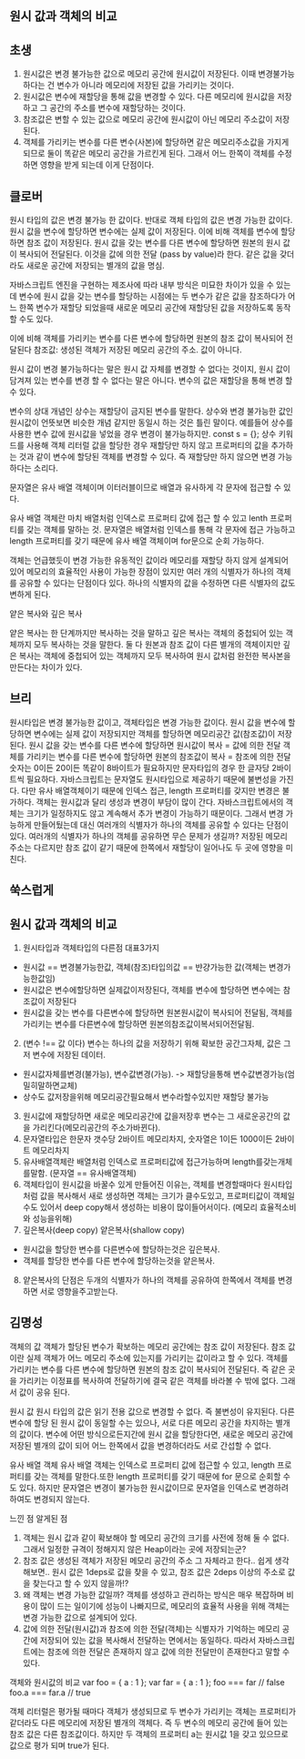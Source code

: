 ## 원시 값과 객체의 비교

## 초생
1. 원시값은 변경 불가능한 값으로 메모리 공간에 원시값이 저장된다. 이때 변경불가능하다는 건  변수가 아니라 메모리에 저장된 값을 가리키는 것이다.
2. 원시값은 변수에 재할당을 통해 값을 변경할 수 있다.  다른 메모리에 원시값을 저장하고 그 공간의 주소를 변수에 재할당하는 것이다. 
2. 참조값은 변할 수 있는 값으로 메모리 공간에 원시값이 아닌 메모리 주소값이 저장된다. 
3. 객체를 가리키는 변수를 다른 변수(사본)에 할당하면 같은 메모리주소값을 가지게 되므로 둘이 똑같은 메모리 공간을 가르킨게 된다. 그래서 어느 한쪽이 객체를 수정하면 영향을 받게 되는데 이게 단점이다.

## 클로버
원시 타입의 값은 변경 불가능 한 값이다. 반대로 객체 타입의 값은 변경 가능한 값이다.
원시 값을 변수에 할당하면 변수에는 실제 값이 저장된다.
이에 비해 객체를 변수에 할당하면 참조 값이 저장된다. 원시 값을 갖는 변수를 다른 변수에 할당하면 원본의 원시 값이 복사되어 전달된다. 이것을 값에 의한 전달 (pass by value)라 한다. 같은 값을 갖더라도 새로운 공간에 저장되는 별개의 값을 명심.

자바스크립트 엔진을 구현하는 제조사에 따라 내부 방식은 미묘한 차이가 있을 수 있는데 변수에 원시 값을 갖는 변수를 할당하는 시점에는 두 변수가 같은 값을 참조하다가 어느 한쪽 변수가 재할당 되었을때 새로운 메모리 공간에 재할당된 값을 저장하도록 동작 할 수도 있다.

이에 비해 객체를 가리키는 변수를 다른 변수에 할당하면 원본의 참조 값이 복사되어 전달된다
참조값: 생성된 객체가 저장된 메모리 공간의 주소. 값이 아니다.

원시 값이 변경 불가능하다는 말은 원시 값 자체를 변경할 수 없다는 것이지, 원시 값이 담겨져 있는 변수를 변경 할 수 없다는 말은 아니다. 변수의 값은 재할당을 통해 변경 할 수 있다.

변수의 상대 개념인 상수는 재할당이 금지된 변수를 말한다. 상수와 변경 불가능한 값인 원시값이 언뜻보면 비슷한 개념 같지만 동일시 하는 것은 틀린 말이다.
예를들어 상수를 사용한 변수 값에 원시값을 넣었을 경우 변경이 불가능하지만.
const s = {}; 상수 키워드를 사용해 객체 리터럴 값을 할당한 경우 재할당만 하지 않고 프로퍼티의 값을 추가하는 것과 같이 변수에 할당된 객체를 변경할 수 있다. 즉 재할당만 하지 않으면 변경 가능하다는 소리다.

문자열은 유사 배열 객체이며 이터러블이므로 배열과 유사하게 각 문자에 접근할 수 있다.

유사 배열 객체란 마치 배열처럼 인덱스로 프로퍼티 값에 접근 할 수 있고 lenth 프로퍼티를 갖는 객체를 말하는 것. 문자열은 배열처럼 인덱스를 통해 각 문자에 접근 가능하고 length 프로퍼티를 갖기 때문에 유사 배열 객체이며 for문으로 순회 가능하다.

객체는 언급했듯이 변경 가능한 유동적인 값이라 메모리를 재할당 하지 않게 설계되어 있어 메모리의 효율적인 사용이 가능한 장점이 있지만 여러 개의 식별자가 하나의 객체를 공유할 수 있다는 단점이다 있다. 하나의 식별자의 값을 수정하면 다른 식별자의 값도 변하게 된다.

얕은 복사와 깊은 복사

얕은 복사는 한 단계까지만 복사하는 것을 말하고 깊은 복사는 객체의 중첩되어 있는 객체까지 모두 복사하는 것을 말한다. 둘 다 원본과 참조 값이 다른 별개의 객체이지만 깊은 복사는 객체에 중첩되어 있는 객체까지 모두 복사하여 원시 값처럼 완전한 복사본을 만든다는 차이가 있다.

## 브리
원시타입은 변경 불가능한 값이고, 객체타입은 변경 가능한 값이다.
원시 값을 변수에 할당하면 변수에는 실제 값이 저장되지만 객체를 할당하면 메모리공간 값(참조값)이 저장된다.
원시 값을 갖는 변수를 다른 변수에 할당하면 원시값이 복사 = 값에 의한 전달
객체를 가리키는 변수를 다른 변수에 할당하면 원본의 참조값이 복사 = 참조에 의한 전달
숫자는 0이든 20이든 똑같이 8바이트가 필요하지만 문자타입의 경우 한 글자당 2바이트씩 필요하다.
자바스크립트는 문자열도 원시타입으로 제공하기 때문에 불변성을 가진다. 다만 유사 배열객체이기 때문에 인덱스 접근, length 프로퍼티를 갖지만 변경은 불가하다.
객체는 원시값과 달리 생성과 변경이 부담이 많이 간다. 자바스크립트에서의 객체는 크기가 일정하지도 않고 계속해서 추가 변경이 가능하기 때문이다. 그래서 변경 가능하게 만들어뒀는데 대신 여러개의 식별자가 하나의 객체를 공유할 수 있다는 단점이 있다.
여러개의 식별자가 하나의 객체를 공유하면 무슨 문제가 생길까?
저장된 메모리 주소는 다르지만 참조 값이 같기 때문에 한쪽에서 재할당이 일어나도 두 곳에 영향을 미친다.

## 쑥스럽게
## 원시 값과 객체의 비교
1. 원시타입과 객체타입의 다른점 대표3가지
  - 원시값 == 변경불가능한값, 객체(참조)타입의값 == 뱐걍가능한 값(객체는 변경가능한값임)
  - 원시값은 변수에할당하면 실제값이저장된다, 객체를 변수에 할당하면 변수에는 참조값이 저장된다
  - 원시값을 갖는 변수를 다른변수에 할당하면 원본원시값이 복사되어 전달됨, 객체를 가리키는 변수를 다른변수에 할당하면 원본의참조값이복서되어전달됨.
2. (변수 !== 값 이다) 변수는 하나의 값을 저장하기 위해 확보한 공간그자체, 값은 그저 변수에 저장된 데이터.
  - 원시값자체를변경(불가능), 변수값변경(가능). -> 재할당을통해 변수값변경가능(엄밀히말하면교체)
  - 상수도 값저장을위해 메모리공간필요해서 변수라할수있지만 재할당 불가능
3. 원시값에 재할당하면 새로운 메모리공간에 값을저장후 변수는 그 새로운공간의 값을 가리킨다(메모리공간의 주소가바뀐다).
4. 문자열타입은 한문자 갯수당 2바이트 메모리차지, 숫자열은 1이든 1000이든 2바이트 메모리차지 
5. 유사배열객체란 배열처럼 인덱스로 프로퍼티값에 접근가능하며 length를갖는개체를말함. (문자열 == 유사배열객체)
6. 객체타입이 원시값을 바꿀수 있게 만들어진 이유는, 객체를 변경할때마다 원시타입처럼 값을 복사해서 새로 생성하면 객체는 크기가 클수도있고,
  프로퍼티값이 객체일 수도 있어서 deep copy해서 생성하는 비용이 많이들어서이다. (메모리 효율적소비와 성능을위해)
7. 깊은복사(deep copy) 얕은복사(shallow copy)
  - 원시값을 할당한 변수를 다른변수에 할당하는것은 깊은복사.
  - 객체를 할당한 변수를 다른 변수에 할당하는것을 얕은복사.
8. 얕은복사의 단점은 두개의 식별자가 하나의 객체를 공유하여 한쪽에서 객체를 변경하면 서로 영향을주고받는다.

## 김명성
객체의 값
객체가 할당된 변수가 확보하는 메모리 공간에는 참조 값이 저장된다.
참조 값이란 실제 객체가 어느 메모리 주소에 있는지를 가리키는 값이라고 할 수 있다.
객체를 가리키는 변수를 다른 변수에 할당하면 원본의 참조 값이 복사되어 전달된다.
즉 같은 곳을 가리키는 이정표를 복사하여 전달하기에 결국 같은 객체를 바라볼 수 밖에 없다. 그래서 값이 공유 된다.

원시 값
원시 타입의 값은 읽기 전용 값으로 변경할 수 없다.
즉 불변성이 유지된다.
다른 변수에 할당 된 원시 값이 동일할 수는 있으나, 서로 다른 메모리 공간을 차지하는 별개의 값이다.
변수에 어떤 방식으로든지간에 원시 값을 할당한다면, 새로운 메모리 공간에 저장된 별개의 값이 되어 어느 한쪽에서 값을 변경하더라도 서로 간섭할 수 없다.

유사 배열 객체
유사 배열 객체는 인덱스로 프로퍼티 값에 접근할 수 있고, length 프로퍼티를 갖는 객체를 말한다.또한 length 프로퍼티를 갖기 때문에 for 문으로 순회할 수도 있다.
하지만 문자열은 변경이 불가능한 원시값이므로 문자열을 인덱스로 변경하려 하여도 변경되지 않는다.



느낀 점 알게된 점
1. 객체는 원시 값과 같이 확보해야 할 메모리 공간의 크기를 사전에 정해 둘 수 없다. 그래서 일정한 규격이 정해지지 않은 Heap이라는 곳에 저장되는군?
2. 참조 값은 생성된 객체가 저장된 메모리 공간의 주소 그 자체라고 한다.. 쉽게 생각해보면.. 원시 값은 1deps로 값을 찾을 수 있고, 참조 값은 2deps 이상의 주소로 값을 찾는다고 할 수 있지 않을까!?
3. 왜 객체는 변경 가능한 값일까? 객체를 생성하고 관리하는 방식은 매우 복잡하며 비용이 많이 드는 일이기에 성능이 나빠지므로, 메모리의 효율적 사용을 위해 객체는 변경 가능한 값으로 설계되어 있다.
4. 값에 의한 전달(원시값)과 참조에 의한 전달(객체)는 식별자가 기억하는 메모리 공간에 저장되어 있는 값을 복사해서 전달하는 면에서는 동일하다. 따라서 자바스크립트에는 참조에 의한 전달은 존재하지 않고 값에 의한 전달만이 존재한다고 말할 수 있다.


객체와 원시값의 비교
var foo = { a : 1 }; 
var far = { a : 1 };
foo === far // false
foo.a === far.a // true

객체 리터럴은 평가될 때마다 객체가 생성되므로 두 변수가 가리키는 객체는 프로퍼티가 같더라도 다른 메모리에 저장된 별개의 객체다. 즉 두 변수의 메모리 공간에 들어 있는 참조 값은 다른 참조값이다.
하지만 두 객체의 프로퍼티 a는 원시값 1을 갖고 있으므로 값으로 평가 되며 true가 된다.


